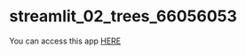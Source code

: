 # streamlit_02_trees_66056053
You can access this app [HERE](https://panjaphon-kmitl-streamlit-02-app-5dx3vi.streamlit.app/)
